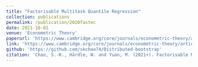```yaml
---
title: "Factorisable Multitask Quantile Regression"
collection: publications
permalink: /publication/2020fastec
date: 2021-10-01
venue: 'Econometric Theory'
paperurl: 'https://www.cambridge.org/core/journals/econometric-theory/article/abs/factorisable-multitask-quantile-regression/2DD2D503F6D6D725F45309F0B4BA2CB4'
link: 'https://www.cambridge.org/core/journals/econometric-theory/article/abs/factorisable-multitask-quantile-regression/2DD2D503F6D6D725F45309F0B4BA2CB4'
github: 'https://github.com/skchao74/Distributed-bootstrap'
citation: 'Chao, S.-K., Härdle, W. and Yuan, M. (2021+). Factorisable Multitask Quantile Regression. To appear in Econometric Theory.'
---
```

